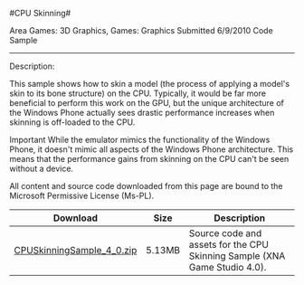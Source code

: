 #CPU Skinning#

Area
Games: 3D Graphics, Games: Graphics
Submitted
6/9/2010
Code Sample

---

Description:

This sample shows how to skin a model (the process of applying a model's skin to its bone structure) on the CPU. Typically, it would be far more beneficial to perform this work on the GPU, but the unique architecture of the Windows Phone actually sees drastic performance increases when skinning is off-loaded to the CPU.

Important While the emulator mimics the functionality of the Windows Phone, it doesn't mimic all aspects of the Windows Phone architecture. This means that the performance gains from skinning on the CPU can't be seen without a device.

 

 

All content and source code downloaded from this page are bound to the Microsoft Permissive License (Ms-PL).


Download | Size | Description
---|---|---|
[CPUSkinningSample_4_0.zip](https://github.com/kniEngine/XNAGameStudio/blob/master/Samples/CPUSkinningSample_4_0.zip?raw=true) | 5.13MB | Source code and assets for the CPU Skinning Sample (XNA Game Studio 4.0). 